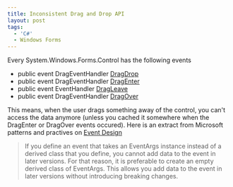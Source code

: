 ```yaml
---
title: Inconsistent Drag and Drop API
layout: post
tags:
  - 'C#'
  - Windows Forms
---
```

Every System.Windows.Forms.Control has the following events

* public event DragEventHandler [DragDrop](http://msdn2.microsoft.com/en-us/library/system.windows.forms.control.dragdrop.aspx)
* public event DragEventHandler [DragEnter](http://msdn2.microsoft.com/en-us/library/system.windows.forms.control.dragenter.aspx)
* public event EventHandler [DragLeave](http://msdn2.microsoft.com/en-us/library/system.windows.forms.control.dragleave.aspx)
* public event DragEventHandler [DragOver](http://msdn2.microsoft.com/en-us/library/system.windows.forms.control.dragover.aspx)

This means, when the user drags something away of the control, you can't access the data anymore (unless you cached it somewhere when the DragEnter or DragOver events occured). Here is an extract from Microsoft patterns and practives on [Event Design](http://msdn2.microsoft.com/en-us/library/ms229011.aspx)

> <div>
>   If you define an event that takes an EventArgs instance instead of a derived class that you define, you cannot add data to the event in later versions. For that reason, it is preferable to create an empty derived class of EventArgs. This allows you add data to the event in later versions without introducing breaking changes.
> </div>
